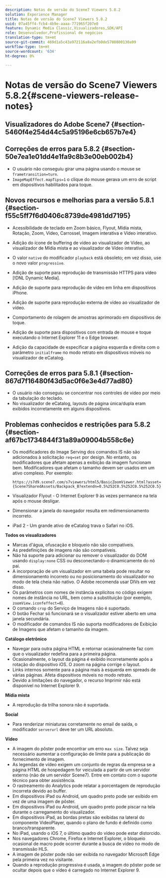 ```yaml
---
description: Notas de versão do Scene7 Viewers 5.8.2
solution: Experience Manager
title: Notas de versão do Scene7 Viewers 5.8.2
uuid: 07a45ff4-fcb4-4b9e-aaaa-771965f207e0
feature: Dynamic Media Classic,Visualizadores,SDK/API
role: Desenvolvedor,Profissional de negócios
translation-type: tm+mt
source-git-commit: 469d1a5c43a972116a8a2efb0de5708800130a99
workflow-type: tm+mt
source-wordcount: '634'
ht-degree: 0%

---
```



# Notas de versão do Scene7 Viewers 5.8.2{#scene-viewers-release-notes}

## Visualizadores do Adobe Scene7 {#section-5460f4e254d44c5a95196e6cb657b7e4}

## Correções de erros para 5.8.2 {#section-50e7ea1e01dd4e1fa9c8b3e00eb002b4}

* O usuário não conseguiu girar uma página usando o mouse se `frametransition=turn`.
* `ImageMapEffect.mapTips=1` o clique do mouse gerava um erro de script em dispositivos habilitados para toque.

## Novos recursos e melhorias para a versão 5.8.1 {#section-f55c5ff7f6d0406c8739de4981dd7195}

* Acessibilidade de teclado em Zoom básico, Flyout, Mídia mista, Rotação, Zoom, Vídeo, Carrossel, Imagem interativa e Vídeo interativo.
* Adição do ícone de buffering de vídeo ao visualizador de Vídeo, ao visualizador de Mídia mista e ao visualizador de Vídeo interativo.
* O valor `native` do modificador `playback` está obsoleto; em vez disso, use o novo valor `progressive`.

* Adição de suporte para reprodução de transmissão HTTPS para vídeo [!DNL Dynamic Media].
* Adição de suporte para reprodução de vídeo em linha em dispositivos iPhone.
* Adição de suporte para reprodução externa de vídeo ao visualizador de vídeo.
* Comportamento de rolagem de amostras aprimorado em dispositivos de toque.
* Adição de suporte para dispositivos com entrada de mouse e toque executando o Internet Explorer 11 e o Edge browser.
* Adição da capacidade de especificar a página esquerda e direita com o parâmetro `initialframe` no modo retrato em dispositivos móveis no visualizador de eCatalog.

## Correções de erros para 5.8.1 {#section-867d7f16480f43d5ac0f6e3e4d77ad80}

* O usuário não conseguiu se concentrar nos controles de vídeo por meio da tabulação do teclado.
* No visualizador de eCatalog, layouts de página única/dupla eram exibidos incorretamente em alguns dispositivos.

## Problemas conhecidos e restrições para 5.8.2 {#section-af67bc1734844f31a89a09004b558c6e}

* Os modificadores do Image Serving dos comandos IS não são adicionados à solicitação `req=set` por design. No entanto, os modificadores que afetam apenas a exibição da imagem funcionam bem. Modificadores que afetam o tamanho devem ser usados em um ativo complexo. Por exemplo:

   `https://s7d9.scene7.com/s7viewers/html5/BasicZoomViewer.html?asset= {Scene7SharedAssets/Backpack_B?extendn=0.5%252C0.5%252C0.5%252C0.5}`

* Visualizador Flyout - O Internet Explorer 9 às vezes permanece na tela após o mouse desligar.
* Dimensionar a janela do navegador resulta em redimensionamento incorreto.
* iPad 2 - Um grande ativo de eCatalog trava o Safari no iOS.

**Todos os visualizadores**

* Marcas d&#39;água, ofuscação e bloqueio não são compatíveis.
* As predefinições de imagens não são compatíveis.
* Não há suporte para adicionar ou remover o visualizador do DOM usando `display:none` CSS ou desconectando-o dinamicamente do nó pai.
* A incorporação de um visualizador em uma tabela pode resultar no dimensionamento incorreto ou no posicionamento do visualizador no modo de tela cheia não nativo. O Adobe recomenda usar DIVs em vez disso.
* Os parâmetros com nomes de instância explícitos no código exigem nomes de instância no URL, bem como a substituição (por exemplo, `zoomView.iconfeffect=0`).
* O comando `crop` do Serviço de Imagens não é suportado.
* O botão Fechar só funcionará se o visualizador estiver aberto em uma janela secundária.
* O modificador de comandos IS não suporta modificadores de Exibição de Imagens que afetam o tamanho da imagem.

**Catálogo eletrônico**

* Navegar para outra página HTML e retornar ocasionalmente faz com que o visualizador redefina para a primeira página.
* Ocasionalmente, o layout da página é exibido incorretamente após a rotação do dispositivo iOS. O zoom na página corrige o layout.
* Links internos somente para a página mais à esquerda em spreads de várias páginas. Afeta dispositivos móveis no modo retrato.
* Devido a limitações do navegador, o recurso Imprimir não está disponível no Internet Explorer 9.

**Mídia mista**

* A reprodução da trilha sonora não é suportada.

**Social**

* Para renderizar miniaturas corretamente no email de saída, o modificador `serverurl` deve ter um URL absoluto.

**Vídeo**

* A imagem do pôster pode encontrar um erro `max size`. Talvez seja necessário aumentar a configuração de limite para a publicação do fornecimento de imagem.
* As legendas de vídeo exigem um conjunto de regras da empresa se a página HTML de hospedagem for veiculada a partir de um servidor externo (não de um servidor Scene7). Entre em contato com o suporte técnico para obter assistência.
* O rastreamento do Analytics pode relatar a porcentagem de reprodução incorreta devido ao buffer.
* Em dispositivos iPad ou Android, um quadro preto pode ser exibido em vez de uma imagem de pôster.
* Em dispositivos iPad ou Android, um quadro preto pode piscar na tela durante o carregamento do visualizador.
* Em dispositivos iPad, as bordas pretas são exibidas na lateral do componente VideoPlayer, quando o plano de fundo é definido como branco/transparente.
* No iPad, usando o iOS 7, o último quadro do vídeo pode estar distorcido.
* Nos navegadores Chrome, Firefox e Internet Explorer, o bloqueio ocasional de macro pode ocorrer durante a busca de vídeo no modo de transmissão HLS.
* A imagem de pôster pode não ser exibida no navegador Microsoft Edge pela primeira vez no visitante.
* Quando a reprodução progressiva é usada, a imagem do pôster pode se ocultar depois que o vídeo é carregado no Internet Explorer 9.

